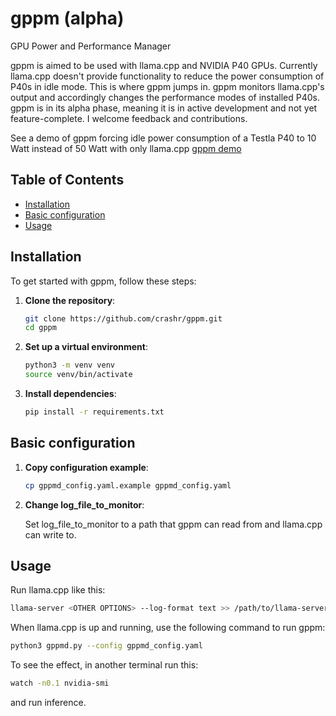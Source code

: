 # gppm (alpha)
GPU Power and Performance Manager

gppm is aimed to be used with llama.cpp and NVIDIA P40 GPUs. Currently llama.cpp doesn't provide functionality to reduce the power consumption of P40s in idle mode. This is where gppm jumps in. gppm monitors llama.cpp's output and accordingly changes the performance modes of installed P40s. gppm is in its alpha phase, meaning it is in active development and not yet feature-complete. I welcome feedback and contributions.

See a demo of gppm forcing idle power consumption of a Testla P40 to 10 Watt instead of 50 Watt with only llama.cpp [gppm demo](screencast01.mkv)
  
## Table of Contents

- [Installation](#installation)
- [Basic configuration](#basic-configuration)
- [Usage](#usage)

## Installation

To get started with gppm, follow these steps:

1. **Clone the repository**:
    ```sh
    git clone https://github.com/crashr/gppm.git
    cd gppm
    ```

2. **Set up a virtual environment**:
    ```sh
    python3 -m venv venv
    source venv/bin/activate
    ```

3. **Install dependencies**:
    ```sh
    pip install -r requirements.txt
    ```

## Basic configuration
1. **Copy configuration example**:
    ```sh
    cp gppmd_config.yaml.example gppmd_config.yaml
    ```
2. **Change log_file_to_monitor**:
   
    Set log_file_to_monitor to a path that gppm can read from and llama.cpp can write to.


## Usage

Run llama.cpp like this:
```sh
llama-server <OTHER OPTIONS> --log-format text >> /path/to/llama-server.log
```

When llama.cpp is up and running, use the following command to run gppm:

```sh
python3 gppmd.py --config gppmd_config.yaml
```
To see the effect, in another terminal run this:
```sh
watch -n0.1 nvidia-smi
```
and run inference.
